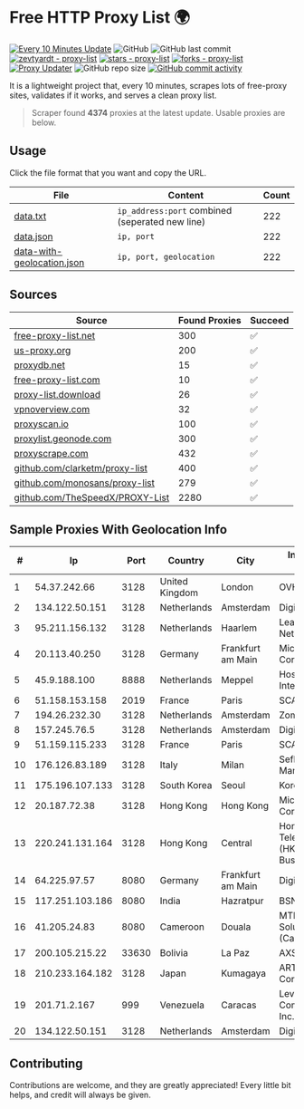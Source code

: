 
# Free HTTP Proxy List 🌍

[![Every 10 Minutes Update](https://github.com/mertguvencli/http-proxy-list/actions/workflows/main.yml/badge.svg?branch=main)](https://github.com/mertguvencli/http-proxy-list/actions/workflows/main.yml)
![GitHub](https://img.shields.io/github/license/mertguvencli/http-proxy-list)
![GitHub last commit](https://img.shields.io/github/last-commit/mertguvencli/http-proxy-list)
[![zevtyardt - proxy-list](https://img.shields.io/static/v1?label=zevtyardt&message=proxy-list&color=blue&logo=github)](https://github.com/zevtyardt/proxy-list "Go to GitHub repo")
[![stars - proxy-list](https://img.shields.io/github/stars/zevtyardt/proxy-list?style=social)](https://github.com/zevtyardt/proxy-list)
[![forks - proxy-list](https://img.shields.io/github/forks/zevtyardt/proxy-list?style=social)](https://github.com/zevtyardt/proxy-list)
[![Proxy Updater](https://github.com/zevtyardt/proxy-list/workflows/Proxy%20Updater/badge.svg)](https://github.com/zevtyardt/proxy-list/actions?query=workflow:"Proxy+Updater")
![GitHub repo size](https://img.shields.io/github/repo-size/zevtyardt/proxy-list)
[![GitHub commit activity](https://img.shields.io/github/commit-activity/m/zevtyardt/proxy-list?logo=commits)](https://github.com/zevtyardt/proxy-list/commits/main)

It is a lightweight project that, every 10 minutes, scrapes lots of free-proxy sites, validates if it works, and serves a clean proxy list.

> Scraper found **4374** proxies at the latest update. Usable proxies are below.

## Usage

Click the file format that you want and copy the URL.

|File|Content|Count|
|----|-------|-----|
|[data.txt](https://raw.githubusercontent.com/mertguvencli/http-proxy-list/main/proxy-list/data.txt)|`ip_address:port` combined (seperated new line)|222|
|[data.json](https://raw.githubusercontent.com/mertguvencli/http-proxy-list/main/proxy-list/data.json)|`ip, port`|222|
|[data-with-geolocation.json](https://raw.githubusercontent.com/mertguvencli/http-proxy-list/main/proxy-list/data-with-geolocation.json)|`ip, port, geolocation`|222|

## Sources

|Source|Found Proxies|Succeed|
|------|-------------|-------|
|[free-proxy-list.net](https://free-proxy-list.net)|300|✅|
|[us-proxy.org](https://www.us-proxy.org)|200|✅|
|[proxydb.net](http://proxydb.net)|15|✅|
|[free-proxy-list.com](https://free-proxy-list.com/?page=&port=&type%5B%5D=http&type%5B%5D=https&up_time=0&search=Search)|10|✅|
|[proxy-list.download](https://www.proxy-list.download/HTTP)|26|✅|
|[vpnoverview.com](https://vpnoverview.com/privacy/anonymous-browsing/free-proxy-servers)|32|✅|
|[proxyscan.io](https://www.proxyscan.io)|100|✅|
|[proxylist.geonode.com](https://proxylist.geonode.com/api/proxy-list?limit=300&page=1&sort_by=lastChecked&sort_type=desc&protocols=http,https)|300|✅|
|[proxyscrape.com](https://api.proxyscrape.com/v2/?request=displayproxies&protocol=http&timeout=10000&country=all&ssl=all&anonymity=all)|432|✅|
|[github.com/clarketm/proxy-list](https://raw.githubusercontent.com/clarketm/proxy-list/master/proxy-list-raw.txt)|400|✅|
|[github.com/monosans/proxy-list](https://raw.githubusercontent.com/monosans/proxy-list/main/proxies/http.txt)|279|✅|
|[github.com/TheSpeedX/PROXY-List](https://raw.githubusercontent.com/TheSpeedX/PROXY-List/master/http.txt)|2280|✅|


## Sample Proxies With Geolocation Info

|#|Ip|Port|Country|City|Internet Service Provider|
|-|--|----|-------|----|-------------------------|
|1|54.37.242.66|3128|United Kingdom|London|OVH SAS|
|2|134.122.50.151|3128|Netherlands|Amsterdam|DigitalOcean, LLC|
|3|95.211.156.132|3128|Netherlands|Haarlem|LeaseWeb Netherlands B.V.|
|4|20.113.40.250|3128|Germany|Frankfurt am Main|Microsoft Corporation|
|5|45.9.188.100|8888|Netherlands|Meppel|Hostinger International Limited|
|6|51.158.153.158|2019|France|Paris|SCALEWAY|
|7|194.26.232.30|3128|Netherlands|Amsterdam|Zomro B.V.|
|8|157.245.76.5|3128|Netherlands|Amsterdam|DigitalOcean, LLC|
|9|51.159.115.233|3128|France|Paris|SCALEWAY|
|10|176.126.83.189|3128|Italy|Milan|Seflow S.N.C. Di Marco Brame' & C.|
|11|175.196.107.133|3128|South Korea|Seoul|Korea Telecom|
|12|20.187.72.38|3128|Hong Kong|Hong Kong|Microsoft Corporation|
|13|220.241.131.164|3128|Hong Kong|Central|Hong Kong Telecommunications (HKT) Limited Business Internet|
|14|64.225.97.57|8080|Germany|Frankfurt am Main|DigitalOcean, LLC|
|15|117.251.103.186|8080|India|Hazratpur|BSNL Internet|
|16|41.205.24.83|8080|Cameroon|Douala|MTN Network Solutions (Cameroon)|
|17|200.105.215.22|33630|Bolivia|La Paz|AXS Bolivia S. A.|
|18|210.233.164.182|3128|Japan|Kumagaya|ARTERIA Networks Corporation|
|19|201.71.2.167|999|Venezuela|Caracas|Level 3 Communications, Inc.|
|20|134.122.50.151|3128|Netherlands|Amsterdam|DigitalOcean, LLC|



## Contributing

Contributions are welcome, and they are greatly appreciated! Every
little bit helps, and credit will always be given.


